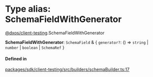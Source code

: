 # Type alias: SchemaFieldWithGenerator

[@dxos/client-testing](../modules/dxos_client_testing.md).SchemaFieldWithGenerator

 **SchemaFieldWithGenerator**: `SchemaField` & { `generator?`: () => `string` \| `number` \| `boolean` \| `SchemaRef`  }

#### Defined in

[packages/sdk/client-testing/src/builders/schemaBuilder.ts:17](https://github.com/dxos/dxos/blob/db8188dae/packages/sdk/client-testing/src/builders/schemaBuilder.ts#L17)
